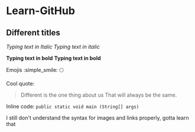 # Learn-GitHub


## Different titles


*Typing text in Italic*
_Typing text in italic_


**Typing text in bold**
__Typing text in bold__


Emojis :simple_smile: :full_moon:


Cool quote:
>Different is the one thing about us
>That will always be the same.


Inline code:
`public static void main (String[] args)`


I still don't understand the syntax for images and links properly, gotta learn that
